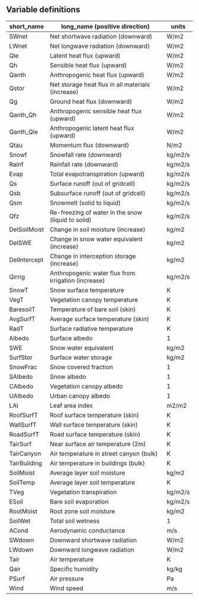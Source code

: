 
Variable definitions
--------------------

| short_name   | long_name (positive direction)                      | units   |
|--------------|-----------------------------------------------------|---------|
| SWnet        | Net shortwave radiation (downward)                  | W/m2    |
| LWnet        | Net longwave radiation (downward)                   | W/m2    |
| Qle          | Latent heat flux (upward)                           | W/m2    |
| Qh           | Sensible heat flux (upward)                         | W/m2    |
| Qanth        | Anthropogenic heat flux (upward)                    | W/m2    |
| Qstor        | Net storage heat flux in all materials (increase)   | W/m2    |
| Qg           | Ground heat flux (downward)                         | W/m2    |
| Qanth_Qh     | Anthropogenic sensible heat flux (upward)           | W/m2    |
| Qanth_Qle    | Anthropogenic latent heat flux (upward)             | W/m2    |
| Qtau         | Momentum flux (downward)                            | N/m2    |
| Snowf        | Snowfall rate (downward)                            | kg/m2/s |
| Rainf        | Rainfall rate (downward)                            | kg/m2/s |
| Evap         | Total evapotranspiration (upward)                   | kg/m2/s |
| Qs           | Surface runoff (out of gridcell)                    | kg/m2/s |
| Qsb          | Subsurface runoff (out of gridcell)                 | kg/m2/s |
| Qsm          | Snowmelt (solid to liquid)                          | kg/m2/s |
| Qfz          | Re-freezing of water in the snow (liquid to solid)  | kg/m2/s |
| DelSoilMoist | Change in soil moisture (increase)                  | kg/m2   |
| DelSWE       | Change in snow water equivalent (increase)          | kg/m2   |
| DelIntercept | Change in interception storage (increase)           | kg/m2   |
| Qirrig       | Anthropogenic water flux from irrigation (increase) | kg/m2/s |
| SnowT        | Snow surface temperature                            | K       |
| VegT         | Vegetation canopy temperature                       | K       |
| BaresoilT    | Temperature of bare soil (skin)                     | K       |
| AvgSurfT     | Average surface temperature (skin)                  | K       |
| RadT         | Surface radiative temperature                       | K       |
| Albedo       | Surface albedo                                      | 1       |
| SWE          | Snow water equivalent                               | kg/m2   |
| SurfStor     | Surface water storage                               | kg/m2   |
| SnowFrac     | Snow covered fraction                               | 1       |
| SAlbedo      | Snow albedo                                         | 1       |
| CAlbedo      | Vegetation canopy albedo                            | 1       |
| UAlbedo      | Urban canopy albedo                                 | 1       |
| LAI          | Leaf area index                                     | m2/m2   |
| RoofSurfT    | Roof surface temperature (skin)                     | K       |
| WallSurfT    | Wall surface temperature (skin)                     | K       |
| RoadSurfT    | Road surface temperature (skin)                     | K       |
| TairSurf     | Near surface air temperature (2m)                   | K       |
| TairCanyon   | Air temperature in street canyon (bulk)             | K       |
| TairBuilding | Air temperature in buildings (bulk)                 | K       |
| SoilMoist    | Average layer soil moisture                         | kg/m2   |
| SoilTemp     | Average layer soil temperature                      | K       |
| TVeg         | Vegetation transpiration                            | kg/m2/s |
| ESoil        | Bare soil evaporation                               | kg/m2/s |
| RootMoist    | Root zone soil moisture                             | kg/m2   |
| SoilWet      | Total soil wetness                                  | 1       |
| ACond        | Aerodynamic conductance                             | m/s     |
| SWdown       | Downward shortwave radiation                        | W/m2    |
| LWdown       | Downward longwave radiation                         | W/m2    |
| Tair         | Air temperature                                     | K       |
| Qair         | Specific humidity                                   | kg/kg   |
| PSurf        | Air pressure                                        | Pa      |
| Wind         | Wind speed                                          | m/s     |
